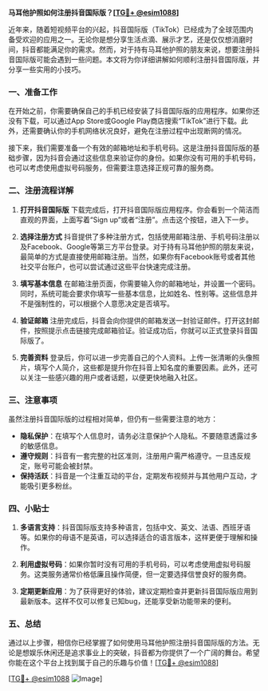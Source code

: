 **马耳他护照如何注册抖音国际版？[[TG💪+ @esim1088](https://t.me/s/esim1088)]**

近年来，随着短视频平台的兴起，抖音国际版（TikTok）已经成为了全球范围内备受欢迎的应用之一。无论你是想分享生活点滴、展示才艺，还是仅仅想消磨时间，抖音都能满足你的需求。然而，对于持有马耳他护照的朋友来说，想要注册抖音国际版可能会遇到一些问题。本文将为你详细讲解如何顺利注册抖音国际版，并分享一些实用的小技巧。

### 一、准备工作

在开始之前，你需要确保自己的手机已经安装了抖音国际版的应用程序。如果你还没有下载，可以通过App Store或Google Play商店搜索“TikTok”进行下载。此外，还需要确认你的手机网络状况良好，避免在注册过程中出现断网的情况。

接下来，我们需要准备一个有效的邮箱地址和手机号码。这是注册抖音国际版的基础步骤，因为抖音会通过这些信息来验证你的身份。如果你没有可用的手机号码，也可以考虑使用虚拟号码服务，但需要注意选择正规可靠的服务商。

### 二、注册流程详解

1. **打开抖音国际版**
   下载完成后，打开抖音国际版应用程序。你会看到一个简洁而直观的界面，上面写着“Sign up”或者“注册”。点击这个按钮，进入下一步。

2. **选择注册方式**
   抖音提供了多种注册方式，包括使用邮箱注册、手机号码注册以及Facebook、Google等第三方平台登录。对于持有马耳他护照的朋友来说，最简单的方式是直接使用邮箱注册。当然，如果你有Facebook账号或者其他社交平台账户，也可以尝试通过这些平台快速完成注册。

3. **填写基本信息**
   在邮箱注册页面，你需要输入你的邮箱地址，并设置一个密码。同时，系统可能会要求你填写一些基本信息，比如姓名、性别等。这些信息并不是强制性的，可以根据个人意愿决定是否填写。

4. **验证邮箱**
   注册完成后，抖音会向你提供的邮箱发送一封验证邮件。打开这封邮件，按照提示点击链接完成邮箱验证。验证成功后，你就可以正式登录抖音国际版了。

5. **完善资料**
   登录后，你可以进一步完善自己的个人资料。上传一张清晰的头像照片，填写个人简介，这些都是提升你在抖音上知名度的重要因素。此外，还可以关注一些感兴趣的用户或者话题，以便更快地融入社区。

### 三、注意事项

虽然注册抖音国际版的过程相对简单，但仍有一些需要注意的地方：

- **隐私保护**：在填写个人信息时，请务必注意保护个人隐私。不要随意透露过多的敏感信息。
- **遵守规则**：抖音有一套完整的社区准则，注册用户需严格遵守。一旦违反规定，账号可能会被封禁。
- **保持活跃**：抖音是一个注重互动的平台，定期发布视频并与其他用户互动，才能吸引更多粉丝。

### 四、小贴士

1. **多语言支持**：抖音国际版支持多种语言，包括中文、英文、法语、西班牙语等。如果你的母语不是英语，可以选择适合的语言版本，这样更便于理解和操作。
   
2. **利用虚拟号码**：如果你暂时没有可用的手机号码，可以考虑使用虚拟号码服务。这类服务通常价格低廉且操作简便，但一定要选择信誉良好的服务商。

3. **定期更新应用**：为了获得更好的体验，建议定期检查并更新抖音国际版应用到最新版本。这样不仅可以修复已知bug，还能享受新功能带来的便利。

### 五、总结

通过以上步骤，相信你已经掌握了如何使用马耳他护照注册抖音国际版的方法。无论是想娱乐休闲还是追求事业上的突破，抖音都为你提供了一个广阔的舞台。希望你能在这个平台上找到属于自己的乐趣与价值！[[TG💪+ @esim1088](https://t.me/s/esim1088)]

[[TG💪+ @esim1088](https://t.me/s/esim1088) ![Image](https://i.postimg.cc/4NQfJmqS/Snipaste-2025-05-13-00-14-12.png)]